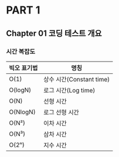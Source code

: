 # PART 1 #
## Chapter 01 코딩 테스트 개요 ## 


### 시간 복잡도 ###
| 빅오 표기법 | 명칭 |
|-------------|--------|
|O(1)         |상수 시간(Constant time)|
|O(logN)      |로그 시간(Log time)|
|O(N)         |선형 시간|
|O(NlogN)     |로그 선형 시간|
|O(N²)         |이차 시간|
|O(N³)       |삼차 시간|
|O(2ⁿ)        |지수 시간|


